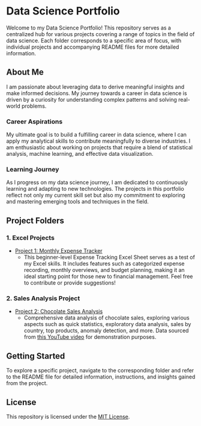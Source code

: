 # Data Science Portfolio

Welcome to my Data Science Portfolio! This repository serves as a centralized hub for various projects covering a range of topics in the field of data science. Each folder corresponds to a specific area of focus, with individual projects and accompanying README files for more detailed information.

## About Me

I am passionate about leveraging data to derive meaningful insights and make informed decisions. My journey towards a career in data science is driven by a curiosity for understanding complex patterns and solving real-world problems.

### Career Aspirations

My ultimate goal is to build a fulfilling career in data science, where I can apply my analytical skills to contribute meaningfully to diverse industries. I am enthusiastic about working on projects that require a blend of statistical analysis, machine learning, and effective data visualization.

### Learning Journey

As I progress on my data science journey, I am dedicated to continuously learning and adapting to new technologies. The projects in this portfolio reflect not only my current skill set but also my commitment to exploring and mastering emerging tools and techniques in the field.

## Project Folders

### 1. Excel Projects
- [Project 1: Monthly Expense Tracker](https://github.com/Tallaneeraj/Data-Science-Portfolio/blob/main/Monthly%20Expense%20Tracker/README.md)
  - This beginner-level Expense Tracking Excel Sheet serves as a test of my Excel skills. It includes features such as categorized expense recording, monthly overviews, and budget planning, making it an ideal starting point for those new to financial management. Feel free to contribute or provide suggestions!

### 2. Sales Analysis Project
- [Project 2: Chocolate Sales Analysis](https://github.com/Tallaneeraj/Data-Science-Portfolio/tree/main/Sales%20Data%20Analysis%20-%20Chocolate%20Sales)
  - Comprehensive data analysis of chocolate sales, exploring various aspects such as quick statistics, exploratory data analysis, sales by country, top products, anomaly detection, and more. Data sourced from [this YouTube video](https://youtu.be/v2oNWja7M2E?feature=shared) for demonstration purposes.



## Getting Started

To explore a specific project, navigate to the corresponding folder and refer to the README file for detailed information, instructions, and insights gained from the project.

## License

This repository is licensed under the [MIT License](LICENSE).
